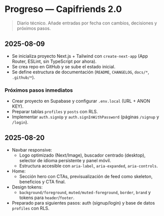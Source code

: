 # Progreso — Capifriends 2.0

> Diario técnico. Añade entradas por fecha con cambios, decisiones y próximos pasos.

## 2025-08-09
- Se inicializa proyecto Next.js + Tailwind con `create-next-app` (App Router, ESLint, sin TypeScript por ahora).
- Se crea repo en GitHub y se sube el estado inicial.
- Se define estructura de documentación (`README`, `CHANGELOG`, `docs/*`, `.github/*`).

### Próximos pasos inmediatos
- Crear proyecto en Supabase y configurar `.env.local` (URL + ANON KEY).
- Preparar tablas `profiles` y `posts` con RLS.
- Implementar `auth.signUp` y `auth.signInWithPassword` (páginas `/signup` y `/login`).


## 2025-08-20
- Navbar responsive:
  - Logo optimizado (Next/Image), buscador centrado (desktop), selector de idioma persistente y panel móvil.
  - Estructura accesible con `aria-label`, `aria-expanded`, `aria-controls`.
- Home:
  - Sección hero con CTAs, previsualización de feed como skeleton, beneficios y CTA final.
- Design tokens:
  - `background/foreground`, `muted/muted-foreground`, `border`, `brand` y tokens para `header`/`footer`.
- Preparado para siguientes pasos: auth (signup/login) y base de datos `profiles` con RLS.